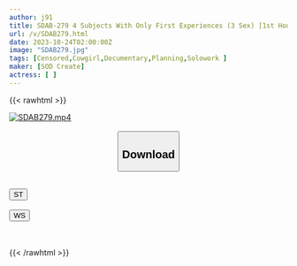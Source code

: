 ```yaml
---
author: j91
title: SDAB-279 4 Subjects With Only First Experiences (3 Sex) [1st Hour First Big Cock Sex 2nd Hour: First Restraint Toy Oil Sex 3rd Hour: First 3P Secret 4th Hour: First Facial Cumshot] Kuzuha Apricot
url: /v/SDAB279.html
date: 2023-10-24T02:00:00Z
image: "SDAB279.jpg"
tags: [Censored,Cowgirl,Documentary,Planning,Solowork ]
maker: [SOD Create]
actress: [ ]
---
```



{{< rawhtml >}}

<div class="video" data-videoid="ylQOaWOl8bHeOX">
    <a href="javascript:;">
        <img src="https://my.j91.asia/v/SDAB279.jpg" width="WIDTH" height="HEIGHT" alt="SDAB279.mp4" loading="lazy">
    </a>
</div>

<script type="text/javascript" src="https://j91.asia/asset/on-demand-st.js"></script>

<br>
  <link rel="stylesheet" href="https://j91.asia/asset/bs5.css">
  
  <center>
  <button class="btn btn-primary" type="button" data-bs-toggle="collapse" data-bs-target=".multi-collapse" aria-expanded="false" aria-controls="multiCollapseExample1 multiCollapseExample2"><h2>Download</h2></button></center>
</p>
<div class="row">
  <div class="col">
    <div class="collapse multi-collapse" id="multiCollapseExample1">
      <div class="card card-body">
	      	      <br>
<div class="buttons">  
<a href="https://streamtape.to/v/ylQOaWOl8bHeOX"><button class="btn-hover color-3"><i class="fa fa-download"></i> ST</button></a></div>
    </div>
  </div>
</div>
  <div class="col">
    <div class="collapse multi-collapse" id="multiCollapseExample2">
      <div class="card card-body">
	      <br>
<div class="buttons">
    <a href="https://wolfstream.tv/t1zrc6nx4iqe"><button class="btn-hover color-9"><i class="fa fa-download"></i> WS</button></a></div>
<br><br>
      </div>
    </div>
  </div>
</div>

{{< /rawhtml >}}